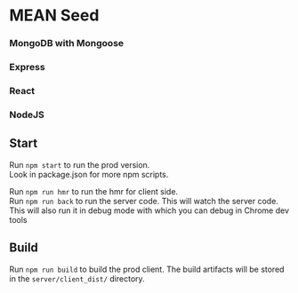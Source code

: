 # MEAN Seed

### MongoDB with Mongoose
### Express
### React
### NodeJS

## Start

Run `npm start` to run the prod version.</br>
Look in package.json for more npm scripts.</br>

Run `npm run hmr` to run the hmr for client side.</br>
Run `npm run back` to run the server code. This will watch the server code. This will also run it in debug mode with which you can debug in Chrome dev tools</br>

## Build

Run `npm run build` to build the prod client. 
The build artifacts will be stored in the `server/client_dist/` directory. 
